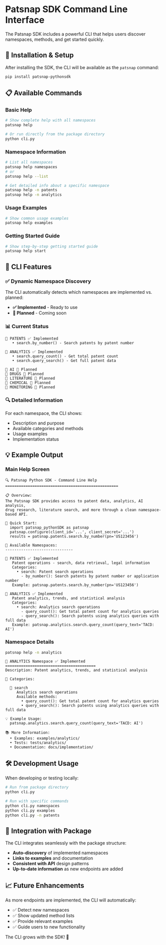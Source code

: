 # Patsnap SDK Command Line Interface

The Patsnap SDK includes a powerful CLI that helps users discover namespaces, methods, and get started quickly.

## 🚀 Installation & Setup

After installing the SDK, the CLI will be available as the `patsnap` command:

```bash
pip install patsnap-pythonsdk
```

## 📋 Available Commands

### Basic Help
```bash
# Show complete help with all namespaces
patsnap help

# Or run directly from the package directory
python cli.py
```

### Namespace Information
```bash
# List all namespaces
patsnap help namespaces
# or
patsnap help --list

# Get detailed info about a specific namespace
patsnap help -n patents
patsnap help -n analytics
```

### Usage Examples
```bash
# Show common usage examples
patsnap help examples
```

### Getting Started Guide
```bash
# Show step-by-step getting started guide
patsnap help start
```

## 🎯 CLI Features

### ✅ Dynamic Namespace Discovery
The CLI automatically detects which namespaces are implemented vs. planned:
- **✅ Implemented** - Ready to use
- **🚧 Planned** - Coming soon

### 📊 Current Status
```
📁 PATENTS ✅ Implemented
   • search.by_number() - Search patents by patent number

📁 ANALYTICS ✅ Implemented  
   • search.query_count() - Get total patent count
   • search.query_search() - Get full patent data

📁 AI 🚧 Planned
📁 DRUGS 🚧 Planned
📁 LITERATURE 🚧 Planned
📁 CHEMICAL 🚧 Planned
📁 MONITORING 🚧 Planned
```

### 🔍 Detailed Information
For each namespace, the CLI shows:
- Description and purpose
- Available categories and methods
- Usage examples
- Implementation status

## 💡 Example Output

### Main Help Screen
```
🔍 Patsnap Python SDK - Command Line Help
==================================================

📋 Overview:
The Patsnap SDK provides access to patent data, analytics, AI analysis,
drug research, literature search, and more through a clean namespace-based API.

🚀 Quick Start:
  import patsnap_pythonSDK as patsnap
  patsnap.configure(client_id='...', client_secret='...')
  results = patsnap.patents.search.by_number(pn='US123456')

🎯 Available Namespaces:
------------------------------

📁 PATENTS ✅ Implemented
   Patent operations - search, data retrieval, legal information
   Categories:
     • search: Patent search operations
       - by_number(): Search patents by patent number or application number
   Example: patsnap.patents.search.by_number(pn='US123456')

📁 ANALYTICS ✅ Implemented
   Patent analytics, trends, and statistical analysis
   Categories:
     • search: Analytics search operations
       - query_count(): Get total patent count for analytics queries
       - query_search(): Search patents using analytics queries with full data
   Example: patsnap.analytics.search.query_count(query_text='TACD: AI')
```

### Namespace Details
```bash
patsnap help -n analytics
```

```
📁 ANALYTICS Namespace ✅ Implemented
========================================
Description: Patent analytics, trends, and statistical analysis

🔧 Categories:

  📂 search
     Analytics search operations
     Available methods:
       • query_count(): Get total patent count for analytics queries
       • query_search(): Search patents using analytics queries with full data

💡 Example Usage:
  patsnap.analytics.search.query_count(query_text='TACD: AI')

📚 More Information:
  • Examples: examples/analytics/
  • Tests: tests/analytics/
  • Documentation: docs/implementation/
```

## 🛠️ Development Usage

When developing or testing locally:

```bash
# Run from package directory
python cli.py

# Run with specific commands
python cli.py namespaces
python cli.py examples
python cli.py -n patents
```

## 🔗 Integration with Package

The CLI integrates seamlessly with the package structure:
- **Auto-discovery** of implemented namespaces
- **Links to examples** and documentation
- **Consistent with API** design patterns
- **Up-to-date information** as new endpoints are added

## 📈 Future Enhancements

As more endpoints are implemented, the CLI will automatically:
- ✅ Detect new namespaces
- ✅ Show updated method lists
- ✅ Provide relevant examples
- ✅ Guide users to new functionality

The CLI grows with the SDK! 🚀

